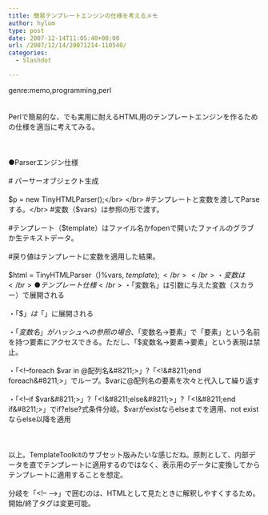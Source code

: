 ```yaml
---
title: 簡易テンプレートエンジンの仕様を考えるメモ
author: hylom
type: post
date: 2007-12-14T11:05:40+00:00
url: /2007/12/14/20071214-110540/
categories:
  - Slashdot

---
```

genre:memo&#44;programming&#44;perl  
</br>   
Perlで簡易的な、でも実用に耐えるHTML用のテンプレートエンジンを作るための仕様を適当に考えてみる。</br>  
</br>   
●Parserエンジン仕様</br>   
\# パーサーオブジェクト生成</br>   
$p = new TinyHTMLParser();</br>  
</br>   
#テンプレートと変数を渡してParseする。</br>   
#変数（$vars）は参照の形で渡す。</br>   
#テンプレート（$template）はファイル名かfopenで開いたファイルのグラブか生テキストデータ。</br>   
#戻り値はテンプレートに変数を適用した結果。</br>   
$html = TinyHTMLParser（)\%vars&#44; $template);</br>  
</br>   
・変数は%varsの要素として渡す。スカラーと配列を渡せる</br>  
</br>   
●テンプレート仕様</br>   
・「$変数名」は引数に与えた変数（スカラー）で展開される</br>   
・「$$」は「$」に展開される</br>   
・「$変数名」がハッシュへの参照の場合、「$変数名->要素」で「要素」という名前を持つ要素にアクセスできる。ただし、「$変数名->要素->要素」という表現は禁止。</br>   
・「<!&#8211;foreach $var in @配列名&#8211;>」?「<!&#8211;end foreach&#8211;>」でループ。$varに@配列名の要素を次々と代入して繰り返す</br>   
・「<!&#8211;if $var&#8211;>」?「<!&#8211;else&#8211;>」?「<!&#8211;end if&#8211;>」でif?else?式条件分岐。$varがexistならelseまでを適用、not existならelse以降を適用</br>  
</br>   
以上。TemplateToolkitのサブセット版みたいな感じだね。原則として、内部データを直でテンプレートに適用するのではなく、表示用のデータに変換してからテンプレートに適用することを想定。</br>   
分岐を「<!&#8211; &#8211;>」で囲むのは、HTMLとして見たときに解釈しやすくするため。開始/終了タグは変更可能。</br>  
</br>  
</br>